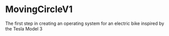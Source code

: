 # MovingCircleV1
The first step in creating an operating system for an electric bike inspired by the Tesla Model 3
